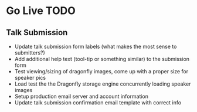 Go Live TODO
================

Talk Submission
---------------
* Update talk submission form labels (what makes the most sense to submitters?)
* Add additional help text (tool-tip or something similar) to the
submission form
* Test viewing/sizing of dragonfly images, come up with a proper size
for speaker pics
* Load test the the Dragonfly storage engine concurrently loading
speaker images
* Setup production email server and account information
* Update talk submission confirmation email template with correct info

